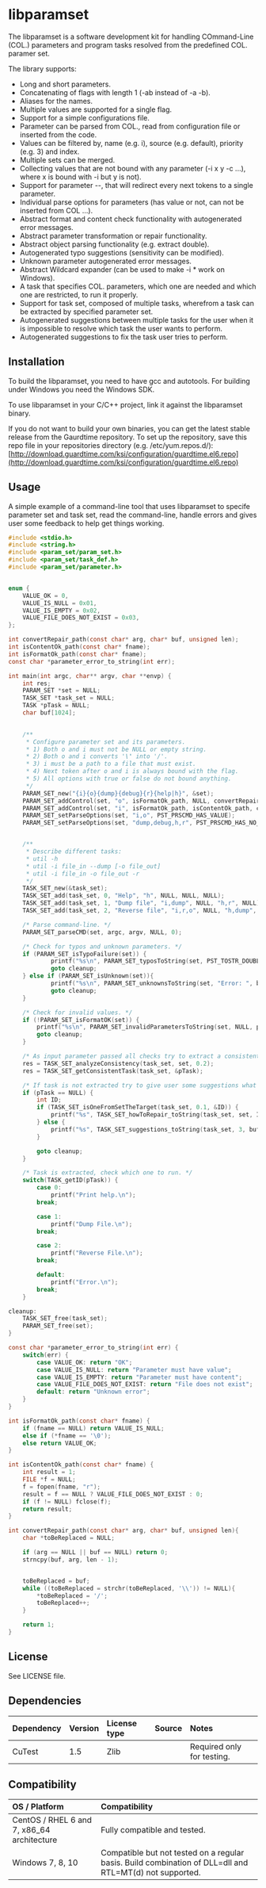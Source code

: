 # libparamset #
The libparamset is a software development kit for handling COmmand-Line (COL.) parameters and program tasks resolved from the predefined COL. paramer set.

The library supports:
* Long and short parameters.
* Concatenating of flags with length 1 (-ab instead of -a -b).
* Aliases for the names.
* Multiple values are supported for a single flag.
* Support for a simple configurations file.
* Parameter can be parsed from COL., read from configuration file or inserted from the code.
* Values can be filtered by, name (e.g. i), source (e.g. default), priority (e.g. 3) and index.
* Multiple sets can be merged.
* Collecting values that are not bound with any parameter (-i x y -c ...), where x is bound with -i but y is not).
* Support for parameter --, that will redirect every next tokens to a single parameter.
* Individual parse options for parameters (has value or not, can not be inserted from COL ...).
* Abstract format and content check functionality with autogenerated error messages.
* Abstract parameter transformation or repair functionality.
* Abstract object parsing functionality (e.g. extract double).
* Autogenerated typo suggestions (sensitivity can be modified).
* Unknown parameter autogenerated error messages.
* Abstract Wildcard expander (can be used to make -i * work on Windows).
* A task that specifies COL. parameters, which one are needed and which one are restricted, to run it properly.
* Support for task set, composed of multiple tasks, wherefrom a task can be extracted by specified parameter set.
* Autogenerated suggestions between multiple tasks for the user when it is impossible to resolve which task the user wants to perform.
* Autogenerated suggestions to fix the task user tries to perform.


## Installation ##

To build the libparamset, you need to have gcc and autotools. For building under Windows you need the Windows SDK.

To use libparamset in your C/C++ project, link it against the libparamset binary. 

If you do not want to build your own binaries, you can get the latest stable release from the Gaurdtime repository.
To set up the repository, save this repo file in your repositories directory (e.g. /etc/yum.repos.d/): 
[http://download.guardtime.com/ksi/configuration/guardtime.el6.repo](http://download.guardtime.com/ksi/configuration/guardtime.el6.repo)


## Usage ##


A simple example of a command-line tool that uses libparamset to specife parameter set and task set, read the command-line, handle errors and gives user some feedback to help get things working.
```C
#include <stdio.h>
#include <string.h>
#include <param_set/param_set.h>
#include <param_set/task_def.h>
#include <param_set/parameter.h>


enum {
	VALUE_OK = 0,
	VALUE_IS_NULL = 0x01,
	VALUE_IS_EMPTY = 0x02,
	VALUE_FILE_DOES_NOT_EXIST = 0x03,
};

int convertRepair_path(const char* arg, char* buf, unsigned len);
int isContentOk_path(const char* fname);
int isFormatOk_path(const char* fname);
const char *parameter_error_to_string(int err);

int main(int argc, char** argv, char **envp) {
	int res;
	PARAM_SET *set = NULL;
	TASK_SET *task_set = NULL;
	TASK *pTask = NULL;
	char buf[1024];

	
	/**
	 * Configure parameter set and its parameters.
	 * 1) Both o and i must not be NULL or empty string.
	 * 2) Both o and i converts '\' into '/'.
	 * 3) i must be a path to a file that must exist.
	 * 4) Next token after o and i is always bound with the flag.
	 * 5) All options with true or false do not bound anything.
	 */
	PARAM_SET_new("{i}{o}{dump}{debug}{r}{help|h}", &set);
	PARAM_SET_addControl(set, "o", isFormatOk_path, NULL, convertRepair_path, NULL);
	PARAM_SET_addControl(set, "i", isFormatOk_path, isContentOk_path, convertRepair_path, NULL);
	PARAM_SET_setParseOptions(set, "i,o", PST_PRSCMD_HAS_VALUE);
	PARAM_SET_setParseOptions(set, "dump,debug,h,r", PST_PRSCMD_HAS_NO_VALUE);


	/**
	 * Describe different tasks:
	 * util -h
	 * util -i file_in --dump [-o file_out]
	 * util -i file_in -o file_out -r
	 */
	TASK_SET_new(&task_set);
	TASK_SET_add(task_set, 0, "Help", "h", NULL, NULL, NULL);
	TASK_SET_add(task_set, 1, "Dump file", "i,dump", NULL, "h,r", NULL);
	TASK_SET_add(task_set, 2, "Reverse file", "i,r,o", NULL, "h,dump", NULL);

	/* Parse command-line. */
	PARAM_SET_parseCMD(set, argc, argv, NULL, 0);

	/* Check for typos and unknown parameters. */
	if (PARAM_SET_isTypoFailure(set)) {
			printf("%s\n", PARAM_SET_typosToString(set, PST_TOSTR_DOUBLE_HYPHEN, NULL, buf, sizeof(buf)));
			goto cleanup;
	} else if (PARAM_SET_isUnknown(set)){
			printf("%s\n", PARAM_SET_unknownsToString(set, "Error: ", buf, sizeof(buf)));
			goto cleanup;
	}

	/* Check for invalid values. */
	if (!PARAM_SET_isFormatOK(set)) {
		printf("%s\n", PARAM_SET_invalidParametersToString(set, NULL, parameter_error_to_string, buf, sizeof(buf)));
		goto cleanup;
	}

	/* As input parameter passed all checks try to extract a consistent task. */
	res = TASK_SET_analyzeConsistency(task_set, set, 0.2);
	res = TASK_SET_getConsistentTask(task_set, &pTask);

	/* If task is not extracted try to give user some suggestions what to do to make things work. */
	if (pTask == NULL) {
		int ID;
		if (TASK_SET_isOneFromSetTheTarget(task_set, 0.1, &ID)) {
			printf("%s", TASK_SET_howToRepair_toString(task_set, set, ID, NULL, buf, sizeof(buf)));
		} else {
			printf("%s", TASK_SET_suggestions_toString(task_set, 3, buf, sizeof(buf)));
		}

		goto cleanup;
	}

	/* Task is extracted, check which one to run. */
	switch(TASK_getID(pTask)) {
		case 0:
			printf("Print help.\n");
		break;

		case 1:
			printf("Dump File.\n");
		break;

		case 2:
			printf("Reverse File.\n");
		break;

		default:
			printf("Error.\n");
		break;
	}

cleanup:
	TASK_SET_free(task_set);
	PARAM_SET_free(set);
}

const char *parameter_error_to_string(int err) {
	switch(err) {
		case VALUE_OK: return "OK";
		case VALUE_IS_NULL: return "Parameter must have value";
		case VALUE_IS_EMPTY: return "Parameter must have content";
		case VALUE_FILE_DOES_NOT_EXIST: return "File does not exist";
		default: return "Unknown error";
	}
}

int isFormatOk_path(const char* fname) {
	if (fname == NULL) return VALUE_IS_NULL;
	else if (*fname == '\0');
	else return VALUE_OK;
}

int isContentOk_path(const char* fname) {
	int result = 1;
	FILE *f = NULL;
	f = fopen(fname, "r");
	result = f == NULL ? VALUE_FILE_DOES_NOT_EXIST : 0;
	if (f != NULL) fclose(f);
	return result;
}

int convertRepair_path(const char* arg, char* buf, unsigned len){
	char *toBeReplaced = NULL;

	if (arg == NULL || buf == NULL) return 0;
	strncpy(buf, arg, len - 1);


	toBeReplaced = buf;
	while ((toBeReplaced = strchr(toBeReplaced, '\\')) != NULL){
		*toBeReplaced = '/';
		toBeReplaced++;
	}

	return 1;
}

```
## License ##

See LICENSE file.


## Dependencies ##
| Dependency        | Version                           | License type | Source                         | Notes |
| :---              | :---                              | :---         | :---                           |:---   |
| CuTest            | 1.5                               | Zlib         |                                | Required only for testing. |


## Compatibility ##
| OS / Platform                              | Compatibility                                |
| :---                                       | :---                                         | 
| CentOS / RHEL 6 and 7, x86_64 architecture | Fully compatible and tested.                  |
| Windows 7, 8, 10                           | Compatible but not tested on a regular basis. Build combination of DLL=dll and RTL=MT(d) not supported. |
